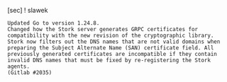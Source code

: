 [sec] ! slawek

    Updated Go to version 1.24.8.
    Changed how the Stork server generates GRPC certificates for
    compatibility with the new revision of the cryptographic library.
    Stork now filters out the DNS names that are not valid domains when
    preparing the Subject Alternate Name (SAN) certificate field. All
    previously generated certificates are incompatible if they contain
    invalid DNS names that must be fixed by re-registering the Stork
    agents.
    (Gitlab #2035)
